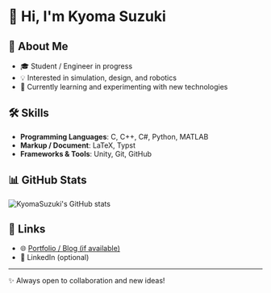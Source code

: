 # 👋 Hi, I'm Kyoma Suzuki

## 🚀 About Me
- 🎓 Student / Engineer in progress  
- 💡 Interested in simulation, design, and robotics  
- 🌱 Currently learning and experimenting with new technologies  

## 🛠 Skills
- **Programming Languages**: C, C++, C#, Python, MATLAB  
- **Markup / Document**: LaTeX, Typst  
- **Frameworks & Tools**: Unity, Git, GitHub  

## 📊 GitHub Stats
![KyomaSuzuki's GitHub stats](https://github-readme-stats.vercel.app/api?username=KyomaSuzuki&show_icons=true&theme=tokyonight)

## 🔗 Links
- 🌐 [Portfolio / Blog (if available)](https://github.com/KyomaSuzuki)  
- 💼 LinkedIn (optional)  

---
✨ Always open to collaboration and new ideas!
